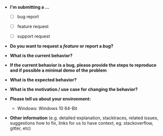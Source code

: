 * **I'm submitting a ...**
  - [ ] bug report
  - [ ] feature request
  - [ ] support request


* **Do you want to request a *feature* or report a *bug*?**



* **What is the current behavior?**



* **If the current behavior is a bug, please provide the steps to reproduce and if possible a minimal demo of the problem**

* **What is the expected behavior?**



* **What is the motivation / use case for changing the behavior?**



* **Please tell us about your environment:**
  
  - Windows: Windows 10 64-Bit

* **Other information** (e.g. detailed explanation, stacktraces, related issues, suggestions how to fix, links for us to have context, eg. stackoverflow, gitter, etc)
